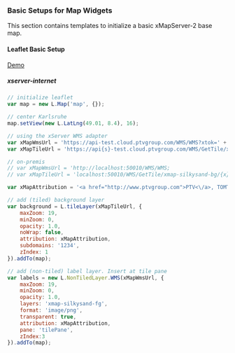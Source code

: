 
### Basic Setups for Map Widgets

This section contains templates to initialize a basic xMapServer-2 base map.

#### Leaflet Basic Setup

[Demo](https://ptv-logistics.gthub.io/xserverjs/tree/master/boilerplate/xmap-l.html)

##### xserver-internet

```javascript
// initialize leaflet
var map = new L.Map('map', {});

// center Karlsruhe
map.setView(new L.LatLng(49.01, 8.4), 16);

// using the xServer WMS adapter
var xMapWmsUrl = 'https://api-test.cloud.ptvgroup.com/WMS/WMS?xtok=' + token;
var xMapTileUrl = 'https://api{s}-test.cloud.ptvgroup.com/WMS/GetTile/xmap-silkysand-bg/{x}/{y}/{z}.png';

// on-premis
// var xMapWmsUrl = 'http://localhost:50010/WMS/WMS;
// var xMapTileUrl = 'localhost:50010/WMS/GetTile/xmap-silkysand-bg/{x}/{y}/{z}.png';

var xMapAttribution = '<a href="http://www.ptvgroup.com">PTV<\/a>, TOMTOM';

// add (tiled) background layer
var background = L.tileLayer(xMapTileUrl, {
    maxZoom: 19,
    minZoom: 0,
    opacity: 1.0,
    noWrap: false,
    attribution: xMapAttribution,
    subdomains: '1234',
    zIndex: 1
}).addTo(map);

// add (non-tiled) label layer. Insert at tile pane
var labels = new L.NonTiledLayer.WMS(xMapWmsUrl, {
    maxZoom: 19,
    minZoom: 0,
    opacity: 1.0,
    layers: 'xmap-silkysand-fg',
    format: 'image/png',
    transparent: true,
    attribution: xMapAttribution,
    pane: 'tilePane',
    zIndex:3
}).addTo(map);
```
